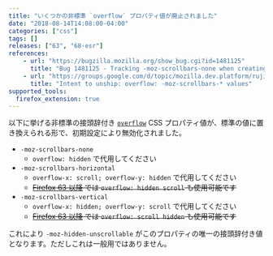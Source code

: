 ```yaml
---
title: "いくつかの非標準 `overflow` プロパティ値が廃止されました"
date: "2018-08-14T14:08:00-04:00"
categories: ["css"]
tags: []
releases: ["63", "68-esr"]
references:
    - url: "https://bugzilla.mozilla.org/show_bug.cgi?id=1481125"
      title: "Bug 1481125 - Tracking -moz-scrollbars-none when creating webcompat issues."
    - url: "https://groups.google.com/d/topic/mozilla.dev.platform/rujif05uOTo/discussion"
      title: "Intent to unship: overflow: -moz-scrollbars-* values"
supported_tools:
  firefox_extension: true
---
```

以下に挙げる非標準の接頭辞付き [`overflow`](https://developer.mozilla.org/docs/Web/CSS/overflow) CSS プロパティ値が、標準の値に置き換えられる形で、初期設定により無効化されました。

* `-moz-scrollbars-none`
    * `overflow: hidden` で代用してください
* `-moz-scrollbars-horizontal`
    * `overflow-x: scroll; overflow-y: hidden` で代用してください
    * <del>[Firefox 63 以降](https://www.fxsitecompat.dev/ja/docs/2018/overflow-shorthand-syntax-has-been-updated-to-swap-2-values/) では `overflow: hidden scroll` も使用可能です</del>
* `-moz-scrollbars-vertical`
    * `overflow-x: hidden; overflow-y: scroll` で代用してください
    * <del>[Firefox 63 以降](https://www.fxsitecompat.dev/ja/docs/2018/overflow-shorthand-syntax-has-been-updated-to-swap-2-values/) では `overflow: scroll hidden` も使用可能です</del>

これにより `-moz-hidden-unscrollable` がこのプロパティの唯一の接頭辞付き値となります。ただしこれは一般用ではありません。
